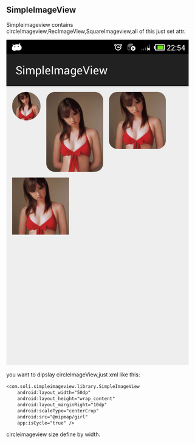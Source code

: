 
SimpleImageView
--------------

Simpleimageview contains circleImageview,RecImageView,SquareImageview,all of this just set attr.

![](https://github.com/wanliLiu/SimpleImageView/raw/master/images/dem0.png)


you want to dipslay circleImageView,just xml like this:

    <com.soli.simpleimageview.library.SimpleImageView
        android:layout_width="50dp"
        android:layout_height="wrap_content"
        android:layout_marginRight="10dp"
        android:scaleType="centerCrop"
        android:src="@mipmap/girl"
        app:isCycle="true" />

circleimageview size define by width.
